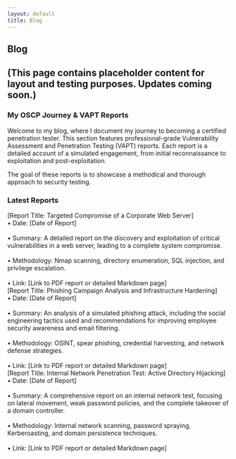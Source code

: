 ```yaml
---
layout: default
title: Blog
---
```

## Blog

## (This page contains placeholder content for layout and testing purposes. Updates coming soon.)


### My OSCP Journey & VAPT Reports

Welcome to my blog, where I document my journey to becoming a certified penetration tester. This section features professional-grade Vulnerability Assessment and Penetration Testing (VAPT) reports. Each report is a detailed account of a simulated engagement, from initial reconnaissance to exploitation and post-exploitation.

The goal of these reports is to showcase a methodical and thorough approach to security testing.

### Latest Reports
<div class="blog-post-item">
[Report Title: Targeted Compromise of a Corporate Web Server]
<br>
• Date: [Date of Report]
<br>
<br>
• Summary: A detailed report on the discovery and exploitation of critical vulnerabilities in a web server, leading to a complete system compromise.
<br>
<br>
• Methodology: Nmap scanning, directory enumeration, SQL injection, and privilege escalation.
<br>
<br>
• Link: [Link to PDF report or detailed Markdown page]

</div>

<div class="blog-post-item">
[Report Title: Phishing Campaign Analysis and Infrastructure Hardening]
<br>
• Date: [Date of Report]
<br>
<br>
• Summary: An analysis of a simulated phishing attack, including the social engineering tactics used and recommendations for improving employee security awareness and email filtering.
<br>
<br>
• Methodology: OSINT, spear phishing, credential harvesting, and network defense strategies.
<br>
<br>
• Link: [Link to PDF report or detailed Markdown page]

</div>

<div class="blog-post-item">
[Report Title: Internal Network Penetration Test: Active Directory Hijacking]
<br>
• Date: [Date of Report]
<br>
<br>
• Summary: A comprehensive report on an internal network test, focusing on lateral movement, weak password policies, and the complete takeover of a domain controller.
<br>
<br>
• Methodology: Internal network scanning, password spraying, Kerberoasting, and domain persistence techniques.
<br>
<br>
• Link: [Link to PDF report or detailed Markdown page]

</div>
